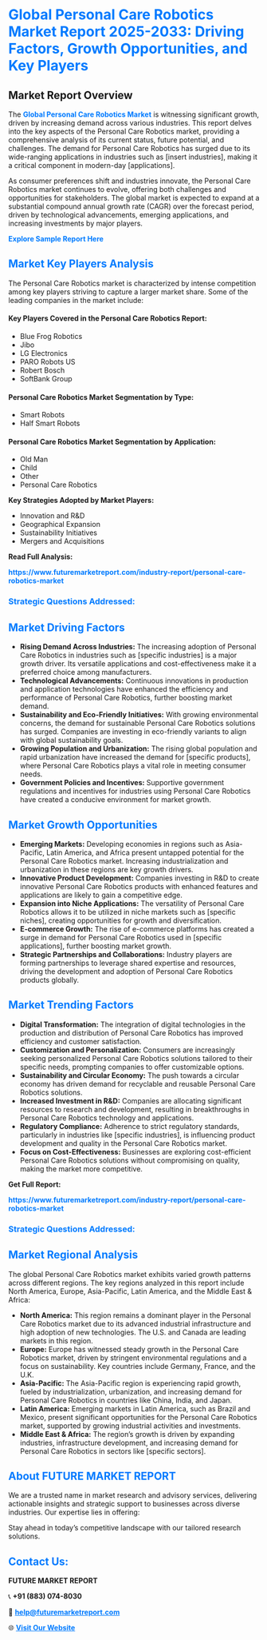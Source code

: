<h1 style="color: #007BFF;">Global Personal Care Robotics Market Report 2025-2033: Driving Factors, Growth Opportunities, and Key Players</h1>

<section id="overview">
<h2>Market Report Overview</h2>
<p>The <a href="https://www.futuremarketreport.com/industry-report/personal-care-robotics-market" style="color: #007BFF; text-decoration: none;"><strong>Global Personal Care Robotics Market</strong></a> is witnessing significant growth, driven by increasing demand across various industries. This report delves into the key aspects of the Personal Care Robotics market, providing a comprehensive analysis of its current status, future potential, and challenges. The demand for Personal Care Robotics has surged due to its wide-ranging applications in industries such as [insert industries], making it a critical component in modern-day [applications].</p>
<p>As consumer preferences shift and industries innovate, the Personal Care Robotics market continues to evolve, offering both challenges and opportunities for stakeholders. The global market is expected to expand at a substantial compound annual growth rate (CAGR) over the forecast period, driven by technological advancements, emerging applications, and increasing investments by major players.</p>
</section>

<section id="overview">
<p><a href="https://www.futuremarketreport.com/request-sample/reportId=111609" style="color: #007BFF; text-decoration: none;"><strong>Explore Sample Report Here</strong></a></p>
</section>

<section id="key-players">
<h2 style="color: #007BFF;">Market Key Players Analysis</h2>
<p>The Personal Care Robotics market is characterized by intense competition among key players striving to capture a larger market share. Some of the leading companies in the market include:</p>
<h4>Key Players Covered in the Personal Care Robotics Report:</h4>
<ul><li>Blue Frog Robotics</li><li>Jibo</li><li>LG Electronics</li><li>PARO Robots US</li><li>Robert Bosch</li><li>SoftBank Group</li></ul>
<h4>Personal Care Robotics Market Segmentation by Type:</h4>
<ul><li>Smart Robots</li><li>Half Smart Robots</li></ul>

<h4>Personal Care Robotics Market Segmentation by Application:</h4>
<ul><li>Old Man</li><li>Child</li><li>Other</li><li>Personal Care Robotics</li></ul>
<p><strong>Key Strategies Adopted by Market Players:</strong></p>
<ul>
<li>Innovation and R&D</li>
<li>Geographical Expansion</li>
<li>Sustainability Initiatives</li>
<li>Mergers and Acquisitions</li>
</ul>
</section>

<section>
<p><strong>Read Full Analysis: </strong></p><a href="https://www.futuremarketreport.com/industry-report/personal-care-robotics-market" style="color: #007BFF; text-decoration: none;"><strong>https://www.futuremarketreport.com/industry-report/personal-care-robotics-market</strong></a>
<h3 style="color: #007BFF;">Strategic Questions Addressed:</h3>
</section>

<section id="driving-factors">
<h2 style="color: #007BFF;">Market Driving Factors</h2>
<ul>
<li><strong>Rising Demand Across Industries:</strong> The increasing adoption of Personal Care Robotics in industries such as [specific industries] is a major growth driver. Its versatile applications and cost-effectiveness make it a preferred choice among manufacturers.</li>
<li><strong>Technological Advancements:</strong> Continuous innovations in production and application technologies have enhanced the efficiency and performance of Personal Care Robotics, further boosting market demand.</li>
<li><strong>Sustainability and Eco-Friendly Initiatives:</strong> With growing environmental concerns, the demand for sustainable Personal Care Robotics solutions has surged. Companies are investing in eco-friendly variants to align with global sustainability goals.</li>
<li><strong>Growing Population and Urbanization:</strong> The rising global population and rapid urbanization have increased the demand for [specific products], where Personal Care Robotics plays a vital role in meeting consumer needs.</li>
<li><strong>Government Policies and Incentives:</strong> Supportive government regulations and incentives for industries using Personal Care Robotics have created a conducive environment for market growth.</li>
</ul>
</section>

<section id="growth-opportunities">
<h2 style="color: #007BFF;">Market Growth Opportunities</h2>
<ul>
<li><strong>Emerging Markets:</strong> Developing economies in regions such as Asia-Pacific, Latin America, and Africa present untapped potential for the Personal Care Robotics market. Increasing industrialization and urbanization in these regions are key growth drivers.</li>
<li><strong>Innovative Product Development:</strong> Companies investing in R&D to create innovative Personal Care Robotics products with enhanced features and applications are likely to gain a competitive edge.</li>
<li><strong>Expansion into Niche Applications:</strong> The versatility of Personal Care Robotics allows it to be utilized in niche markets such as [specific niches], creating opportunities for growth and diversification.</li>
<li><strong>E-commerce Growth:</strong> The rise of e-commerce platforms has created a surge in demand for Personal Care Robotics used in [specific applications], further boosting market growth.</li>
<li><strong>Strategic Partnerships and Collaborations:</strong> Industry players are forming partnerships to leverage shared expertise and resources, driving the development and adoption of Personal Care Robotics products globally.</li>
</ul>
</section>

<section id="trending-factors">
<h2 style="color: #007BFF;">Market Trending Factors</h2>
<ul>
<li><strong>Digital Transformation:</strong> The integration of digital technologies in the production and distribution of Personal Care Robotics has improved efficiency and customer satisfaction.</li>
<li><strong>Customization and Personalization:</strong> Consumers are increasingly seeking personalized Personal Care Robotics solutions tailored to their specific needs, prompting companies to offer customizable options.</li>
<li><strong>Sustainability and Circular Economy:</strong> The push towards a circular economy has driven demand for recyclable and reusable Personal Care Robotics solutions.</li>
<li><strong>Increased Investment in R&D:</strong> Companies are allocating significant resources to research and development, resulting in breakthroughs in Personal Care Robotics technology and applications.</li>
<li><strong>Regulatory Compliance:</strong> Adherence to strict regulatory standards, particularly in industries like [specific industries], is influencing product development and quality in the Personal Care Robotics market.</li>
<li><strong>Focus on Cost-Effectiveness:</strong> Businesses are exploring cost-efficient Personal Care Robotics solutions without compromising on quality, making the market more competitive.</li>
</ul>
</section>

<section>
<p><strong>Get Full Report: </strong></p><a href="https://www.futuremarketreport.com/industry-report/personal-care-robotics-market" style="color: #007BFF; text-decoration: none;"><strong>https://www.futuremarketreport.com/industry-report/personal-care-robotics-market</strong></a>
<h3 style="color: #007BFF;">Strategic Questions Addressed:</h3>
</section>


<section id="regional-analysis">
<h2 style="color: #007BFF;">Market Regional Analysis</h2>
<p>The global Personal Care Robotics market exhibits varied growth patterns across different regions. The key regions analyzed in this report include North America, Europe, Asia-Pacific, Latin America, and the Middle East & Africa:</p>
<ul>
<li><strong>North America:</strong> This region remains a dominant player in the Personal Care Robotics market due to its advanced industrial infrastructure and high adoption of new technologies. The U.S. and Canada are leading markets in this region.</li>
<li><strong>Europe:</strong> Europe has witnessed steady growth in the Personal Care Robotics market, driven by stringent environmental regulations and a focus on sustainability. Key countries include Germany, France, and the U.K.</li>
<li><strong>Asia-Pacific:</strong> The Asia-Pacific region is experiencing rapid growth, fueled by industrialization, urbanization, and increasing demand for Personal Care Robotics in countries like China, India, and Japan.</li>
<li><strong>Latin America:</strong> Emerging markets in Latin America, such as Brazil and Mexico, present significant opportunities for the Personal Care Robotics market, supported by growing industrial activities and investments.</li>
<li><strong>Middle East & Africa:</strong> The region’s growth is driven by expanding industries, infrastructure development, and increasing demand for Personal Care Robotics in sectors like [specific sectors].</li>
</ul>
</section>

<footer>
<h2 style="color: #007BFF;">About FUTURE MARKET REPORT</h2>
<p>We are a trusted name in market research and advisory services, delivering actionable insights and strategic support to businesses across diverse industries. Our expertise lies in offering:</p>

<p>Stay ahead in today’s competitive landscape with our tailored research solutions.</p>

<h2 style="color: #007BFF;">Contact Us:</h2>
<p><strong>FUTURE MARKET REPORT</strong></p>
<p>📞 <strong>+91 (883) 074-8030</strong></p>
<p>📧 <strong><a href="mailto:help@futuremarketreport.com" style="color: #007BFF;">help@futuremarketreport.com</a></strong></p>
<p>🌐 <strong><a href="https://www.futuremarketreport.com/" style="color: #007BFF;">Visit Our Website</a></strong></p>
</footer>